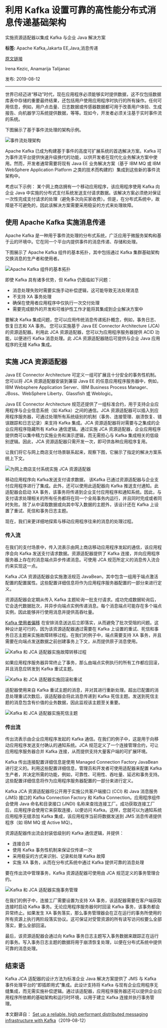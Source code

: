 # 利用 Kafka 设置可靠的高性能分布式消息传递基础架构
实施资源适配器以集成 Kafka 与企业 Java 解决方案

**标签:** Apache Kafka,Jakarta EE,Java,消息传递

[原文链接](https://developer.ibm.com/zh/articles/set-up-a-reliable-high-performant-distributed-messaging-infrastructure-with-kafka/)

Irena Kezic, Anamarija Talijanac

发布: 2019-08-12

* * *

世界已经迈进“移动”时代，现在应用程序必须能够实时提供数据，这不仅包括数据库表中存储的重要最终结果，还包括用户使用应用程序时执行的所有操作。任何可用信息，例如，用户点击量、日志数据或传感器数据都可用于改善用户体验、生成报告、向机器学习系统提供数据，等等。现如今，开发者必须关注基于实时事件流的系统。

下图展示了基于事件流处理的架构示例。

![事件流处理架构](../ibm_articles_img/set-up-a-reliable-high-performant-distributed-messaging-infrastructure-with-kafka_images_pic1-event-stream-processing-arch.png)

Apache Kafka 已成为构建基于事件的高度可扩展系统的首选解决方案。Kafka 可为事件流平台提供快速升级换代的功能，以供开发者在现代化业务解决方案中使用。然而，开发者通常需要将现有 Java EE 业务解决方案（基于 IBM MQ 或 IBM WebSphere Application Platform 之类的技术而构建的）集成到这些新的事件流架构中。

考虑以下示例： 某个网上商店拥有一个移动应用程序，该应用程序使用 Kafka 向企业 Java 中实施的分布式支付系统发送支付请求数据。该解决方案必须绝对保证一次性完成支付请求的处理（避免多次向买家收费）。但是，在分布式系统中，故障是不可避免的，因此该解决方案需要采用稳妥的方式来处理故障。

## 使用 Apache Kafka 实施消息传递

Apache Kafka 是一种用于事件流处理的分布式系统，广泛应用于微服务架构和基于云的环境中。它在同一个平台内提供事件的消息传递、存储和处理。

下图展示了 Apache Kafka 组件的基本拓扑，其中包括通过 Kafka 集群基础架构交换消息的生产者和使用者。

![Apache Kafka 组件的基本拓扑](../ibm_articles_img/set-up-a-reliable-high-performant-distributed-messaging-infrastructure-with-kafka_images_pic2-basic-kafka-topology.png)

即使 Kafka 具有诸多优势，但 Kafka 仍面临如下问题：

- 消息处理失败时需要实施手动补偿逻辑，这可能导致无法处理消息
- 不支持 XA 事务处理
- 确保在使用者应用程序中仅执行一次交付处理
- 需要完成额外的开发和可维护性工作才能将其集成到企业解决方案中

要解决 Kafka 集成问题，您可以应用传统消息传递拓扑概念，例如，事务日志、恢复日志和 XA 事务。 您可以实施基于 Java EE Connector Architecture (JCA) 的资源适配器。利用此 JCA 资源适配器，您可以为应用程序服务器提供 ACID 功能，以便进行 Kafka 消息处理。此 JCA 资源适配器随后可提供与企业 Java 应用程序的无缝 Kafka 集成。

## 实施 JCA 资源适配器

Java EE Connector Architecture 可定义一组可扩展且十分安全的事务性机制。您可以将 JCA 资源适配器安装到兼容 Java EE 的任意应用程序服务器中，例如，IBM Websphere Application Server、IBM Business Process Manager、JBoss、WebSphere Liberty、Glassfish 或 Weblogic。

Java EE Connector Architecture 规范还提供了一组标准合约，用于支持企业应用程序与企业信息系统（如 Kafka）之间的通信。JCA 资源适配器可以插入到应用程序服务器，可通过处理所有系统级别的机制（事务、连接管理、崩溃恢复、错误跟踪和日志记录）来支持 Kafka 集成。JCA 资源适配器将对需要与之集成的企业应用程序隐藏所有 Kafka 通信逻辑。通过实施 JCA 资源适配器，企业应用程序提供商可以集中精力实施业务和演示逻辑，而无需担心与 Kafka 集成相关的低级别逻辑。因此，JCA 资源适配器只需开发一次，即可供各种应用程序复用。

让我们将它与网上商店支付场景联系起来，观察下图，它展示了指定的解决方案系统上下文。

![为网上商店支付系统实施 JCA 资源适配器](../ibm_articles_img/set-up-a-reliable-high-performant-distributed-messaging-infrastructure-with-kafka_images_pic3-kafka-jca-resource-adapter.png)

移动应用程序向 Kafka发送支付请求数据， 该Kafka 已通过资源适配器与企业支付应用程序进行了集成。此外，还可以使用此适配器向 Kafka 推送支付通知。此适配器会启动 XA 事务，该事务将传递到企业支付应用程序和通知系统。因此，与支付请求处理相关的所有任务都将在同一个全局事务内运行，并且同时完成或者同时失败。除了从中读取数据或向其中写入数据的主题外，该设计还在 Kafka 上设置了重试、死信和事务日志主题。

现在，我们来更详细地探索与移动应用程序往来的消息的处理过程。

### 传入流

在我们的支付场景中，传入流表示由网上商店移动应用程序发起的通信，该应用程序会向 Kafka 发送支付请求数据。资源适配器提供了 Kafka 连接，并向应用程序服务器上存在的消息端点异步传递消息。可使用 JCA 规范所定义的消息传入流合约来实现这一点。

Kafka JCA 资源适配器会实施激活规范 JavaBean，其中包含一组用于端点激活配置的配置属性。这些配置详细信息将作为应用程序服务器配置的一部分来进行定义。

资源适配器会定期从传入 Kafka 主题轮询一批支付请求。成功完成数据轮询后，它会迭代数据批次，并异步向端点实例传递消息。每个消息端点可能存在多个端点实例，因此能够并行使用消息并提供高吞吐量。

[Kafka 使用者偏移](https://kafka.apache.org/22/javadoc/org/apache/kafka/clients/consumer/KafkaConsumer.html) 在安排消息送达后立即落实，从而避免了批次受阻的问题。这种设计是可行的，因为该资源适配器通过需要在 Kafka 上设置的重试、死信和事务日志主题来实施故障转移过程。在我们的例子中，端点需要支持 XA 事务，并且需要在向端点发送数据之前创建事务上下文，从而提供原子消息使用。

![Kafka 和 JCA 适配器实施故障转移过程](../ibm_articles_img/set-up-a-reliable-high-performant-distributed-messaging-infrastructure-with-kafka_images_pic4-kafka-consumer-offset.png)

如果应用程序服务器异常终止了事务，那么由端点实例执行的所有工作都应回滚，并且消息应转发到 Kafka 重试主题。

![Kafka 和 JCA 适配器实施回滚和重试](../ibm_articles_img/set-up-a-reliable-high-performant-distributed-messaging-infrastructure-with-kafka_images_pic5-kafka-retry-topic.png)

适配器使用来自 Kafka 重试主题的消息，并对其进行重新处理。超出已配置的消息处理重试次数后，该适配器会将此消息传递到 Kafka 死信主题。发送到死信主题的消息包含有价值的业务数据，因此监视该主题至关重要。

![Kafka 和 JCA 适配器实施死信主题](../ibm_articles_img/set-up-a-reliable-high-performant-distributed-messaging-infrastructure-with-kafka_images_pic6-kafka-dead-letter.png)

### 传出流

传出流表示由企业应用程序发起的 Kafka 通信。在我们的例子中，这是用于向移动应用程序发送支付确认的通知系统。JCA 规范定义了一个连接管理合约，可让应用程序服务器合并 Kafka 连接，从而提供支持大量客户端的可扩展环境。

Kafka 传出连接配置详细信息是使用 Managed Connection Factory JavaBean 进行定义的。利用这些配置详细信息，管理员和开发者可使用适配器来配置 Kafka 生产者，并决定所需的功能，例如，可靠性、可用性、吞吐量、延迟和事务支持。这些配置详细信息将作为应用程序服务器配置的一部分来进行定义。

Kafka JCA 资源适配器将公开用于实施公共客户端接口 (CCI) 和 Java 消息服务 (JMS) 接口的 Kafka Connection Factory 和 Kafka Connection。应用程序组件会使用 Java 命名和目录接口 (JNDI) 名称来查找连接工厂。成功获取连接工厂后，应用程序会使用它来获取连接，以便访问 Kafka。这样，您就可以为通知系统应用程序无缝添加 Kafka 集成，该应用程序当前将数据发送到 JMS 消息传递提供程序（如 IBM MQ 或 Active MQ）。

资源适配器传出流会封装低级别的 Kafka 通信逻辑，并提供：

- 连接合并
- 使用 Kafka 事务性机制来保证仅传递一次
- 采用稳妥的方式来识别、记录和处理 Kafka 故障
- 实施 XA 事务，从而在分布式系统中通过 Kafka 提供可靠的消息处理

要在传出流中管理事务，Kafka 资源适配器可使用由 JCA 规范定义的事务管理合约。

![Kafka 和 JCA 适配器实施事务管理](../ibm_articles_img/set-up-a-reliable-high-performant-distributed-messaging-infrastructure-with-kafka_images_pic7-kafka-transaction-mgmt.png)

在我们的例子中，连接工厂需要设置为支持 XA 事务，该适配器需要在客户端获取连接时启动 Kafka 事务。无论应用程序服务器何时回滚 Kafka 事务，该事务都会异常终止。如果发生 XA 事务落实，那么事务管理器会在正在运行的事务所使用的所有资源上执行两阶段落实协议。这可保证对受管资源的所有读写访问权要么全部落实，要么全部回滚。

最后，该资源适配器会通过向 Kafka 事务日志主题写入事务数据来跟踪正在运行的事务。写入事务日志主题的数据将用于崩溃恢复处理，以便在分布式系统中提供可靠的消息处理。

## 结束语

Kafka JCA 适配器的设计方法为标准企业 Java 解决方案提供了 JMS 与 Kafka 事件处理平台的“即插即用式”集成。此设计支持将 Kafka 与现有企业应用程序无缝集成，而无需实施补偿逻辑。通过该适配器，应用程序服务器还可以提供企业应用程序所依赖的基础架构和运行时环境，以用于建立 Kafka 连接并执行事务管理。

本文翻译自： [Set up a reliable, high performant distributed messaging infrastructure with Kafka](https://developer.ibm.com/articles/set-up-a-reliable-high-performant-distributed-messaging-infrastructure-with-kafka/)（2019-08-12）
